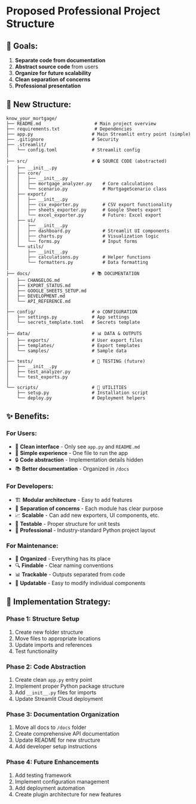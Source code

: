 # Proposed Professional Project Structure

## 🎯 **Goals:**
1. **Separate code from documentation**
2. **Abstract source code** from users
3. **Organize for future scalability**
4. **Clean separation of concerns**
5. **Professional presentation**

## 📁 **New Structure:**

```
know_your_mortgage/
├── README.md                    # Main project overview
├── requirements.txt             # Dependencies
├── app.py                      # Main Streamlit entry point (simple)
├── .gitignore                  # Security
├── .streamlit/
│   └── config.toml             # Streamlit config
│
├── src/                        # 🔒 SOURCE CODE (abstracted)
│   ├── __init__.py
│   ├── core/
│   │   ├── __init__.py
│   │   ├── mortgage_analyzer.py    # Core calculations
│   │   └── scenario.py             # MortgageScenario class
│   ├── export/
│   │   ├── __init__.py
│   │   ├── csv_exporter.py         # CSV export functionality
│   │   ├── sheets_exporter.py      # Google Sheets export
│   │   └── excel_exporter.py       # Future: Excel export
│   ├── ui/
│   │   ├── __init__.py
│   │   ├── dashboard.py            # Streamlit UI components
│   │   ├── charts.py               # Visualization logic
│   │   └── forms.py                # Input forms
│   └── utils/
│       ├── __init__.py
│       ├── calculations.py         # Helper functions
│       └── formatters.py           # Data formatting
│
├── docs/                       # 📚 DOCUMENTATION
│   ├── CHANGELOG.md
│   ├── EXPORT_STATUS.md
│   ├── GOOGLE_SHEETS_SETUP.md
│   ├── DEVELOPMENT.md
│   └── API_REFERENCE.md
│
├── config/                     # ⚙️ CONFIGURATION
│   ├── settings.py             # App settings
│   └── secrets_template.toml   # Secrets template
│
├── data/                       # 📊 DATA & OUTPUTS
│   ├── exports/                # User export files
│   ├── templates/              # Export templates
│   └── samples/                # Sample data
│
├── tests/                      # 🧪 TESTING (future)
│   ├── __init__.py
│   ├── test_analyzer.py
│   └── test_exports.py
│
└── scripts/                    # 🔧 UTILITIES
    ├── setup.py                # Installation script
    └── deploy.py               # Deployment helpers
```

## ✨ **Benefits:**

### **For Users:**
- 🎯 **Clean interface** - Only see `app.py` and `README.md`
- 📱 **Simple experience** - One file to run the app
- 🔒 **Code abstraction** - Implementation details hidden
- 📚 **Better documentation** - Organized in `/docs`

### **For Developers:**
- 🏗️ **Modular architecture** - Easy to add features
- 🔧 **Separation of concerns** - Each module has clear purpose
- 📈 **Scalable** - Can add new exporters, UI components, etc.
- 🧪 **Testable** - Proper structure for unit tests
- 🚀 **Professional** - Industry-standard Python project layout

### **For Maintenance:**
- 📁 **Organized** - Everything has its place
- 🔍 **Findable** - Clear naming conventions
- 📊 **Trackable** - Outputs separated from code
- 🔄 **Updatable** - Easy to modify individual components

## 🚀 **Implementation Strategy:**

### **Phase 1: Structure Setup**
1. Create new folder structure
2. Move files to appropriate locations
3. Update imports and references
4. Test functionality

### **Phase 2: Code Abstraction**
1. Create clean `app.py` entry point
2. Implement proper Python package structure
3. Add `__init__.py` files for imports
4. Update Streamlit Cloud deployment

### **Phase 3: Documentation Organization**
1. Move all docs to `/docs` folder
2. Create comprehensive API documentation
3. Update README for new structure
4. Add developer setup instructions

### **Phase 4: Future Enhancements**
1. Add testing framework
2. Implement configuration management
3. Add deployment automation
4. Create plugin architecture for new features
```